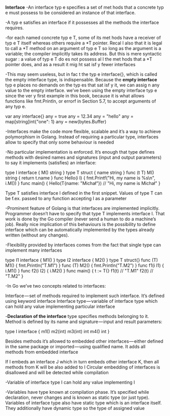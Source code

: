 **Interface**
-An interface typ e specifies a set of met hods that a concrete typ e must possess to be considered
an instance of that interface.

-A typ e satisfies an interface if it possesses all the methods the interface requires.

-for each named concrete typ e T, some of its met hods
have a receiver of typ e T itself whereas others require a *T pointer. Recal l also that it is legal to
call a *T method on an argument of typ e T so long as the argument is a variable; the compiler
implicitly takes its address. But this is mere syntactic sugar : a value of typ e T do es not possess
al l the met hods that a *T pointer does, and as a result it mig ht sat isf y fewer interfaces

-This may seem useless, but in fac t the typ e interface{}, which is
called the empty interface type, is indispensable. Because the **empty interface** typ e places no
demands on the typ es that sat isf y it, we can assig n any value to the empty interface.
we’ve been using the empty interface typ e since the ver y first
example in this book, because it is what allows functions like fmt.Println, or errorf in
Section 5.7, to accept arguments of any typ e.

var any interface{}
any = true
any = 12.34
any = "hello"
any = map[string]int{"one": 1}
any = new(bytes.Buffer)

-Interfaces make the code more flexible, scalable and it’s a way to achieve polymorphism in Golang. Instead of requiring a particular type, interfaces allow to specify that only some behaviour is needed

-No particular implementation is enforced. It’s enough that type defines methods with desired names and signatures (input and output parameters) to say it implements (satisfies) an interface:

type I interface {
    M() string
}
type T struct {
    name string
}
func (t T) M() string {
    return t.name
}
func Hello(i I) {
    fmt.Printf("Hi, my name is %s\n", i.M())
}
func main() {
    Hello(T{name: "Michał"}) // "Hi, my name is Michał"
}

Type T satisfies interface I defined in the first snippet. Values of type T can be f.ex. passed to any function accepting I as a parameter

-Prominent feature of Golang is that interfaces are implemented implicitly. Programmer doesn’t have to specify that type T implements interface I. That work is done by the Go compiler (never send a human to do a machine’s job). Really nice implication of this behaviours is the possibility to define interface which can be automatically implemented by the types already written (without any changes).

-Flexibility provided by interfaces comes from the fact that single type can implement many interfaces

type I1 interface {
    M1()
}
type I2 interface {
    M2()
}
type T struct{}
func (T) M1() { fmt.Println("T.M1") }
func (T) M2() { fmt.Println("T.M2") }
func f1(i I1) { i.M1() }
func f2(i I2) { i.M2() }
func main() {
    t := T{}
    f1(t) // "T.M1"
    f2(t) // "T.M2"
}


-In Go we’ve two concepts related to interfaces:

Interface — set of methods required to implement such interface. It’s defined using keyword interface
Interface type — variable of interface type which can hold any value implementing particular interface

-**Declaration of the interface** type specifies methods belonging to it. Method is defined by its name and signature — input and result parameters:

type I interface {
    m1()
    m2(int)
    m3(int) int
    m4() int
}

Besides methods it’s allowed to embedded other interfaces — either defined in the same package or imported — using qualified name. It adds all methods from embedded interface

If I embeds an interface J which in turn embeds other interface K, then all methods from K will be also added to I
Circular embedding of interfaces is disallowed and will be detected while compilation

-Variable of interface type I can hold any value implementing I

-Variables have type known at compilation phase. It’s specified while declaration, never changes and is known as static type (or just type). Variables of interface type also have static type which is an interface itself. They additionally have dynamic type so the type of assigned value



